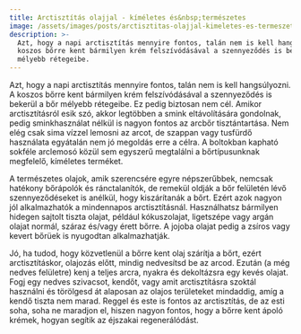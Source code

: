 ```yaml
---
title: Arctisztítás olajjal - kíméletes és&nbsp;természetes
image: /assets/images/posts/arctisztitas-olajjal-kimeletes-es-termeszetes-social.jpg
description: >-
  Azt, hogy a napi arctisztítás mennyire fontos, talán nem is kell hangsúlyozni. A
  koszos bőrre kent bármilyen krém felszívódásával a szennyeződés is bekerül a bőr
  mélyebb rétegeibe.
---
```


Azt, hogy a napi arctisztítás mennyire fontos, talán nem is kell hangsúlyozni. A
koszos bőrre kent bármilyen krém felszívódásával a szennyeződés is bekerül a bőr
mélyebb rétegeibe. Ez pedig biztosan nem cél. Amikor arctisztításról esik szó,
akkor legtöbben a smink eltávolítására gondolnak, pedig sminkhasználat nélkül is
nagyon fontos az arcbőr tisztántartása. Nem elég csak sima vízzel lemosni az
arcot, de szappan vagy tusfürdő használata egyátalán nem jó megoldás erre a célra. A
boltokban kapható sokféle arclemosó közül sem egyszerű megtalálni a
bőrtípusunknak megfelelő, kíméletes terméket.

A természetes olajok, amik szerencsére egyre népszerűbbek, nemcsak hatékony
bőrápolók és ránctalanítók, de remekül oldják a bőr felületén lévő
szennyeződéseket is anélkül, hogy kiszárítanák a bőrt. Ezért azok nagyon jól
alkalmazhatók a mindennapos arctisztításnál. Használhatsz bármilyen hidegen
sajtolt tiszta olajat, például kókuszolajat, ligetszépe vagy argán olajat
normál, száraz és/vagy érett bőrre. A jojoba olajat pedig a zsíros vagy kevert
bőrüek is nyugodtan alkalmazhatják.

Jó, ha tudod, hogy közvetlenül a bőrre kent olaj szárítja a bőrt, ezért
arctisztításkor, olajozás előtt, mindig nedvesítsd be az arcod. Ezután (a még
nedves felületre) kenj a teljes arcra, nyakra és dekoltázsra egy kevés olajat.
Fogj egy nedves szivacsot, kendőt, vagy amit arctisztításra szoktál használni és
törölgesd át alaposan az olajos területeket mindaddig, amíg a kendő tiszta nem
marad. Reggel és este is fontos az arctisztítás, de az esti soha, soha ne
maradjon el, hiszen nagyon fontos, hogy a bőrre kent ápoló krémek, hogyan
segítik az éjszakai regenerálódást.




